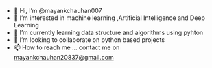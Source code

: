 - 👋 Hi, I’m @mayankchauhan007
- 👀 I’m interested in machine learning ,Artificial Intelligence and Deep Learning
- 🌱 I’m currently learning data structure and algorithms using pyhton
- 💞️ I’m looking to collaborate on python based projects
- 📫 How to reach me ...
                    contact me on mayankchauhan20837@gmail.com

<!---
mayankchauhan007/mayankchauhan007 is a ✨ special ✨ repository because its `README.md` (this file) appears on your GitHub profile.
You can click the Preview link to take a look at your changes.
--->

